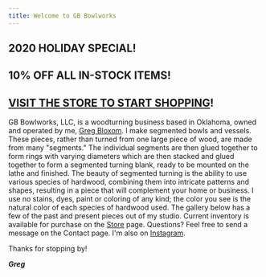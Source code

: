```yaml
---
title: Welcome to GB Bowlworks
---
```

## 2020 HOLIDAY SPECIAL!

## 10% OFF ALL IN-STOCK ITEMS!

## [VISIT THE STORE TO START SHOPPING](https://www.etsy.com/shop/GBBowlworks)!

GB Bowlworks, LLC, is a woodturning business based in Oklahoma, owned and operated by me, [Greg Bloxom](/about). I make segmented bowls and vessels.  These pieces, rather than turned from one large piece of wood, are made from many "segments." The individual segments are then glued together to form rings with varying diameters which are then stacked and glued together to form a segmented turning blank, ready to be mounted on the lathe and finished. The beauty of segmented turning is the ability to use various species of hardwood, combining them into intricate patterns and shapes, resulting in a piece that will complement your home or business. I use no stains, dyes, paint or coloring of any kind; the color you see is the natural color of each species of hardwood used. The gallery below has a few of the past and present pieces out of my studio. Current inventory is available for purchase on the [Store](https://www.etsy.com/shop/GBBowlworks) page. Questions? Feel free to send a message on the Contact page. I'm also on [Instagram](https://www.instagram.com/gbbowlworks/).

Thanks for stopping by!

***Greg***